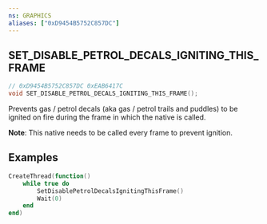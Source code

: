 ```yaml
---
ns: GRAPHICS
aliases: ["0xD9454B5752C857DC"]
---
```

## SET_DISABLE_PETROL_DECALS_IGNITING_THIS_FRAME

```c
// 0xD9454B5752C857DC 0xEAB6417C
void SET_DISABLE_PETROL_DECALS_IGNITING_THIS_FRAME();
```

Prevents gas / petrol decals (aka gas / petrol trails and puddles) to be ignited on fire during the frame in which the native is called.

**Note**: This native needs to be called every frame to prevent ignition.

## Examples
```lua
CreateThread(function()
    while true do
        SetDisablePetrolDecalsIgnitingThisFrame()
        Wait(0)
    end
end)
```
